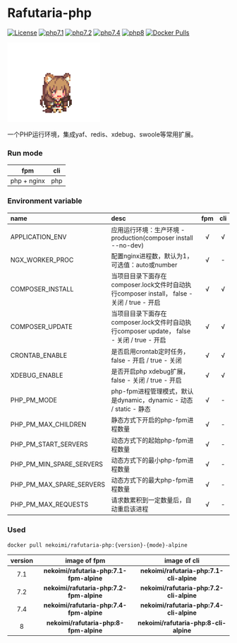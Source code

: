 # Rafutaria-php

[![License](https://img.shields.io/badge/license-Apache-blue)](https://github.com/nekoimi/rafutaria-php)
[![php7.1](https://img.shields.io/badge/php-7.1-blue)](https://github.com/nekoimi/rafutaria-php)
[![php7.2](https://img.shields.io/badge/php-7.2-blue)](https://github.com/nekoimi/rafutaria-php)
[![php7.4](https://img.shields.io/badge/php-7.4-blue)](https://github.com/nekoimi/rafutaria-php)
[![php8](https://img.shields.io/badge/php-8-blue)](https://github.com/nekoimi/rafutaria-php)
[![Docker Pulls](https://img.shields.io/docker/pulls/nekoimi/rafutaria-php)](https://hub.docker.com/r/nekoimi/rafutaria-php)

![](rafutaria.png)

一个PHP运行环境，集成yaf、redis、xdebug、swoole等常用扩展。

### Run mode

|fpm|cli|
|:-----:|:-----:|
|php + nginx|php|

### Environment variable

|name|desc|fpm|cli|
|:---|:---|:---:|:---:|
|APPLICATION_ENV|应用运行环境：生产环境 - production(composer install --no-dev)|√|√|
|NGX_WORKER_PROC|配置nginx进程数，默认为1，可选值：auto或number|√|-|
|COMPOSER_INSTALL|当项目目录下面存在composer.lock文件时自动执行composer install， false - 关闭 / true - 开启|√|√|
|COMPOSER_UPDATE|当项目目录下面存在composer.lock文件时自动执行composer update， false - 关闭 / true - 开启|√|√|
|CRONTAB_ENABLE|是否启用crontab定时任务，false - 开启 / true - 关闭 |√|√|
|XDEBUG_ENABLE|是否开启php xdebug扩展， false - 关闭 / true - 开启|√|√|
|PHP_PM_MODE|php-fpm进程管理模式，默认是dynamic，dynamic - 动态 / static - 静态|√|-|
|PHP_PM_MAX_CHILDREN|静态方式下开启的php-fpm进程数量|√|-|
|PHP_PM_START_SERVERS|动态方式下的起始php-fpm进程数量|√|-|
|PHP_PM_MIN_SPARE_SERVERS|动态方式下的最小php-fpm进程数量|√|-|
|PHP_PM_MAX_SPARE_SERVERS|动态方式下的最大php-fpm进程数量|√|-|
|PHP_PM_MAX_REQUESTS|请求数累积到一定数量后，自动重启该进程|√|-|

### Used

```shell
docker pull nekoimi/rafutaria-php:{version}-{mode}-alpine
```

|version|image of fpm|image of cli|
|:-----:|:-----:|:-----:|
|7.1|**nekoimi/rafutaria-php:7.1-fpm-alpine**|**nekoimi/rafutaria-php:7.1-cli-alpine**|
|7.2|**nekoimi/rafutaria-php:7.2-fpm-alpine**|**nekoimi/rafutaria-php:7.2-cli-alpine**|
|7.4|**nekoimi/rafutaria-php:7.4-fpm-alpine**|**nekoimi/rafutaria-php:7.4-cli-alpine**|
|8|**nekoimi/rafutaria-php:8-fpm-alpine**|**nekoimi/rafutaria-php:8-cli-alpine**|
